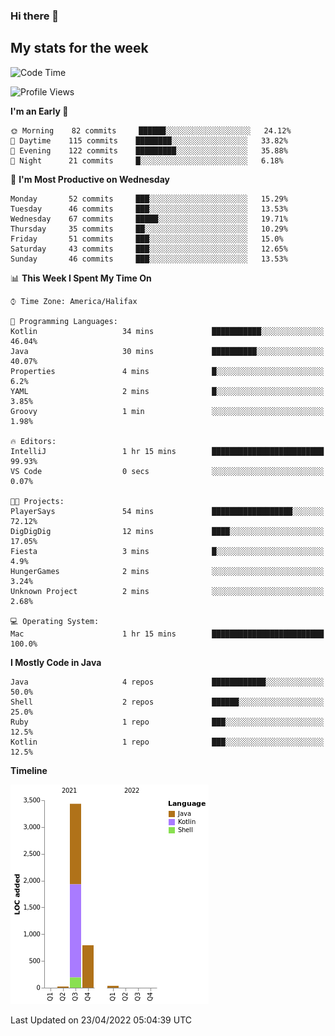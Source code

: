 ### Hi there 👋

## My stats for the week
<!--START_SECTION:waka-->
![Code Time](http://img.shields.io/badge/Code%20Time-183%20hrs%206%20mins-blue)

![Profile Views](http://img.shields.io/badge/Profile%20Views-7-blue)

**I'm an Early 🐤** 

```text
🌞 Morning    82 commits     ██████░░░░░░░░░░░░░░░░░░░   24.12% 
🌆 Daytime    115 commits    ████████░░░░░░░░░░░░░░░░░   33.82% 
🌃 Evening    122 commits    █████████░░░░░░░░░░░░░░░░   35.88% 
🌙 Night      21 commits     █░░░░░░░░░░░░░░░░░░░░░░░░   6.18%

```
📅 **I'm Most Productive on Wednesday** 

```text
Monday       52 commits     ███░░░░░░░░░░░░░░░░░░░░░░   15.29% 
Tuesday      46 commits     ███░░░░░░░░░░░░░░░░░░░░░░   13.53% 
Wednesday    67 commits     █████░░░░░░░░░░░░░░░░░░░░   19.71% 
Thursday     35 commits     ██░░░░░░░░░░░░░░░░░░░░░░░   10.29% 
Friday       51 commits     ███░░░░░░░░░░░░░░░░░░░░░░   15.0% 
Saturday     43 commits     ███░░░░░░░░░░░░░░░░░░░░░░   12.65% 
Sunday       46 commits     ███░░░░░░░░░░░░░░░░░░░░░░   13.53%

```


📊 **This Week I Spent My Time On** 

```text
⌚︎ Time Zone: America/Halifax

💬 Programming Languages: 
Kotlin                   34 mins             ███████████░░░░░░░░░░░░░░   46.04% 
Java                     30 mins             ██████████░░░░░░░░░░░░░░░   40.07% 
Properties               4 mins              █░░░░░░░░░░░░░░░░░░░░░░░░   6.2% 
YAML                     2 mins              █░░░░░░░░░░░░░░░░░░░░░░░░   3.85% 
Groovy                   1 min               ░░░░░░░░░░░░░░░░░░░░░░░░░   1.98%

🔥 Editors: 
IntelliJ                 1 hr 15 mins        █████████████████████████   99.93% 
VS Code                  0 secs              ░░░░░░░░░░░░░░░░░░░░░░░░░   0.07%

🐱‍💻 Projects: 
PlayerSays               54 mins             ██████████████████░░░░░░░   72.12% 
DigDigDig                12 mins             ████░░░░░░░░░░░░░░░░░░░░░   17.05% 
Fiesta                   3 mins              █░░░░░░░░░░░░░░░░░░░░░░░░   4.9% 
HungerGames              2 mins              ░░░░░░░░░░░░░░░░░░░░░░░░░   3.24% 
Unknown Project          2 mins              ░░░░░░░░░░░░░░░░░░░░░░░░░   2.68%

💻 Operating System: 
Mac                      1 hr 15 mins        █████████████████████████   100.0%

```

**I Mostly Code in Java** 

```text
Java                     4 repos             ████████████░░░░░░░░░░░░░   50.0% 
Shell                    2 repos             ██████░░░░░░░░░░░░░░░░░░░   25.0% 
Ruby                     1 repo              ███░░░░░░░░░░░░░░░░░░░░░░   12.5% 
Kotlin                   1 repo              ███░░░░░░░░░░░░░░░░░░░░░░   12.5%

```


**Timeline**

![Chart not found](https://raw.githubusercontent.com/lyndseyy/lyndseyy/main/charts/bar_graph.png) 


 Last Updated on 23/04/2022 05:04:39 UTC
<!--END_SECTION:waka-->
